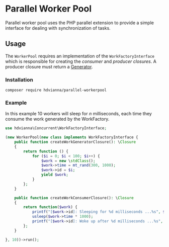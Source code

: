 # Parallel Worker Pool

Parallel worker pool uses the PHP parallel extension 
to provide a simple interface for dealing with synchronization 
of tasks.

## Usage

The `WorkerPool` requires an implementation of the `WorkFactoryInterface` 
which is responsible for creating the _consumer_ and _producer closures_. 
A producer closure must return a [Generator](https://www.php.net/manual/en/class.generator.php).

### Installation

`composer require hdvianna/parallel-workerpool`

### Example

In this example 10 workers will sleep for _n_ milliseconds, each time they 
consume the work generated by the WorkFactory. 

```php
use hdvianna\Concurrent\WorkFactoryInterface;

(new WorkerPool(new class implements WorkFactoryInterface {
    public function createWorkGeneratorClosure(): \Closure
    {
        return function () {
            for ($i = 0; $i < 100; $i++) {
                $work = new \stdClass();
                $work->time = mt_rand(300, 1000);
                $work->id = $i;
                yield $work;
            }
        };
    }

    public function createWorkConsumerClosure(): \Closure
    {
        return function($work) {
            printf("[$work->id]: Sleeping for %d milliseconds ...%s", $work->time, PHP_EOL);
            usleep($work->time * 1000);
            printf("[$work->id]: Woke up after %d milliseconds ...%s", $work->time, PHP_EOL);
        };
    }

}, 10))->run();
```  